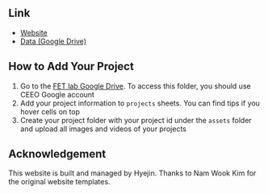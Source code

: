 ## Link
* [Website](https://ceeoinnovations.github.io/fetlab)
* [Data (Google Drive)](https://drive.google.com/drive/folders/14_Pz8O_YQauf5cpMfGmqNgqhk9FnoIfN?usp=sharing)

## How to Add Your Project
1. Go to the [FET lab Google Drive](https://drive.google.com/drive/folders/14_Pz8O_YQauf5cpMfGmqNgqhk9FnoIfN?usp=sharing). To access this folder, you should use CEEO Google account
2. Add your project information to `projects` sheets. You can find tips if you hover cells on top
3. Create your project folder with your project id under the `assets` folder and upload all images and videos of your projects

## Acknowledgement
This website is built and managed by Hyejin.
Thanks to Nam Wook Kim for the original website templates.
